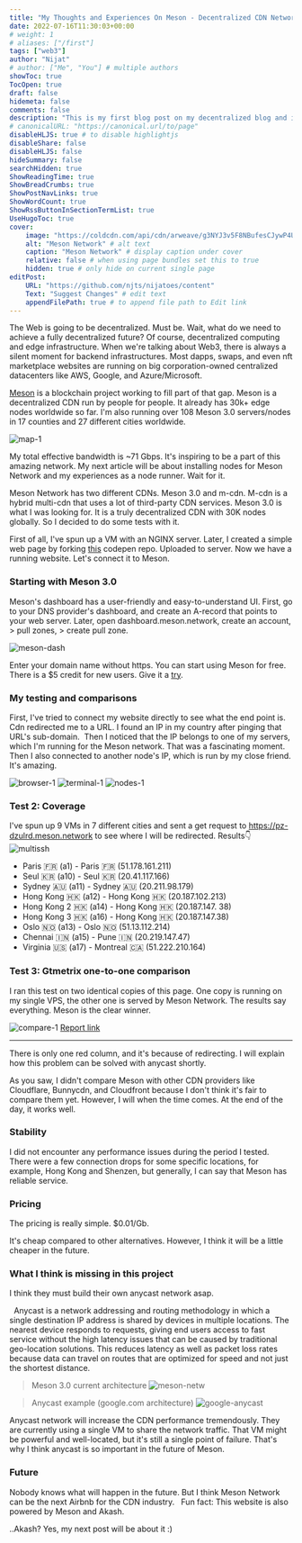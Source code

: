 ```yaml
---
title: "My Thoughts and Experiences On Meson - Decentralized CDN Network"
date: 2022-07-16T11:30:03+00:00
# weight: 1
# aliases: ["/first"]
tags: ["web3"]
author: "Nijat"
# author: ["Me", "You"] # multiple authors
showToc: true
TocOpen: true
draft: false
hidemeta: false
comments: false
description: "This is my first blog post on my decentralized blog and it is about the decentralized web:)"
# canonicalURL: "https://canonical.url/to/page"
disableHLJS: true # to disable highlightjs
disableShare: false
disableHLJS: false
hideSummary: false
searchHidden: true
ShowReadingTime: true
ShowBreadCrumbs: true
ShowPostNavLinks: true
ShowWordCount: true
ShowRssButtonInSectionTermList: true
UseHugoToc: true
cover:
    image: "https://coldcdn.com/api/cdn/arweave/g3NYJ3v5F8NBufesCJywP4Ux1YAhbz85I7TLYtEVW38" # image path/url
    alt: "Meson Network" # alt text
    caption: "Meson Network" # display caption under cover
    relative: false # when using page bundles set this to true
    hidden: true # only hide on current single page
editPost:
    URL: "https://github.com/njts/nijatoes/content"
    Text: "Suggest Changes" # edit text
    appendFilePath: true # to append file path to Edit link
---
```

The Web is going to be decentralized. Must be. Wait, what do we need to achieve a fully decentralized future? Of course, decentralized computing and edge infrastructure. When we're talking about Web3, there is always a silent moment for backend infrastructures. Most dapps, swaps, and even nft marketplace websites are running on big corporation-owned centralized datacenters like AWS, Google, and Azure/Microsoft. 

[Meson](https://meson.network) is a blockchain project working to fill part of that gap. Meson is a decentralized CDN run by people for people. It already has 30k+ edge nodes worldwide so far.
 I'm also running over 108 Meson 3.0 servers/nodes in 17 counties and 27 different cities worldwide. 
 
 ![map-1](https://coldcdn.com/api/cdn/arweave/ukN51sC5Zrh47gJvNqDSumxdL6PhaDhbU63YGlQHXbA)
 
 My total effective bandwidth is ~71 Gbps.
 It's inspiring to be a part of this amazing network. My next article will be about installing nodes for Meson Network and my experiences as a node runner. Wait for it.

Meson Network has two different CDNs. Meson 3.0 and m-cdn. M-cdn is a hybrid multi-cdn that uses a lot of third-party CDN services. Meson 3.0 is what I was looking for. It is a truly decentralized CDN with 30K nodes globally. So I decided to do some tests with it.

First of all, I've spun up a VM with an NGINX server. Later, I created a simple web page by forking [this](https://codepen.io/suez/pen/ZEqxBb) codepen repo. Uploaded to server. Now we have a running website. Let's connect it to Meson.

### Starting with Meson 3.0
Meson's dashboard has a user-friendly and easy-to-understand UI.
First, go to your DNS provider's dashboard, and create an A-record that points to your web server. Later, open dashboard.meson.network, create an account, > pull zones, > create pull zone.

![meson-dash](https://coldcdn.com/api/cdn/arweave/fstWwrUYpv1Vig5czvtkV7EgWqz5-XNSzF-4MxTRUmQ)

Enter your domain name without https. You can start using Meson for free. There is a $5 credit for new users. Give it a [try](https://dashboard.meson.network).
 
### My testing and comparisons
First, I've tried to connect my website directly to see what the end point is. Cdn redirected me to a URL. I found an IP in my country after pinging that URL's sub-domain. 
Then I noticed that the IP belongs to one of my servers, which I'm running for the Meson network. That was a fascinating moment.
Then I also connected to another node's IP, which is run by my close friend. It's amazing.

![browser-1](https://coldcdn.com/api/cdn/arweave/itPq6hxY4G-3QlXYMYMeeo8jPJPE3Vrx-PNuAjLRvOI)
![terminal-1](https://coldcdn.com/api/cdn/arweave/5EfK94xJgnFFgYeoO_ezj4zWZugHwPHNbu6ZNstV0gM)
![nodes-1](https://coldcdn.com/api/cdn/arweave/88fh9MxTqYSmPaD5tEc8761tZStq_vYhOD_8-03Mxdo)

### Test 2: Coverage 
I've spun up 9 VMs in 7 different cities and sent a get request to https://pz-dzulrd.meson.network to see where I will be redirected.
Results👇
![multissh](/img/multissh.png)
- Paris 🇫🇷 (a1) - Paris 🇫🇷 (51.178.161.211)
- Seul 🇰🇷 (a10) - Seul 🇰🇷 (20.41.117.166)
- Sydney 🇦🇺 (a11) - Sydney 🇦🇺 (20.211.98.179)
- Hong Kong 🇭🇰 (a12) - Hong Kong 🇭🇰 (20.187.102.213)
- Hong Kong 2 🇭🇰 (a14) - Hong Kong 🇭🇰  (20.187.147. 38)
- Hong Kong 3 🇭🇰 (a16) - Hong Kong 🇭🇰  (20.187.147.38) 
- Oslo 🇳🇴 (a13) - Oslo 🇳🇴  (51.13.112.214)
- Chennai 🇮🇳 (a15) - Pune 🇮🇳 (20.219.147.47)
- Virginia 🇺🇸 (a17) - Montreal 🇨🇦 (51.222.210.164)

### Test 3: Gtmetrix one-to-one comparison
I ran this test on two identical copies of this page. One copy is running on my single VPS, the other one is served by Meson Network. The results say everything. Meson is the clear winner.

![compare-1](https://coldcdn.com/api/cdn/arweave/2jMWf29vD3dqvZRg8JCHoCoiFQsT54pzxqJrMk4-XPs)
[Report link](https://gtmetrix.com/compare/3ojoLI6g/azZfx8uM)

----
There is only one red column, and it's because of redirecting. I will explain how this problem can be solved with anycast shortly. 

As you saw, I didn't compare Meson with other CDN providers like Cloudflare, Bunnycdn, and Cloudfront because I don't think it's fair to compare them yet. However, I will when the time comes. At the end of the day, it works well.

### Stability
I did not encounter any performance issues during the period I tested. There were a few connection drops for some specific locations, for example, Hong Kong and Shenzen, but generally, I can say that Meson has reliable service. 

### Pricing

The pricing is really simple. $0.01/Gb.
  
It's cheap compared to other alternatives. However, I think it will be a little cheaper in the future.
 
### What I think is missing in this project
I think they must build their own anycast network asap.

 
Anycast is a network addressing and routing methodology in which a single destination IP address is shared by devices in multiple locations. The nearest device responds to requests, giving end users access to fast service without the high latency issues that can be caused by traditional geo-location solutions. This reduces latency as well as packet loss rates because data can travel on routes that are optimized for speed and not just the shortest distance. 
> Meson 3.0 current architecture
![meson-netw](https://coldcdn.com/api/cdn/arweave/tZoLvNkMSEySv-qZbsEQPXhlyWzdtZpI6as7bnk3ljA)

> Anycast example (google.com architecture)
![google-anycast](https://coldcdn.com/api/cdn/arweave/KhBdV84t9U-sYwlTLjUNizZRWiZ5tJpsyhDdyA5mIiA)

Anycast network will increase the CDN performance tremendously. They are currently using a single VM to share the network traffic. That VM might be powerful and well-located, but it's still a single point of failure. That's why I think anycast is so important in the future of Meson.
 
### Future
Nobody knows what will happen in the future. But I think Meson Network can be the next Airbnb for the CDN industry.
 
Fun fact: This website is also powered by Meson and Akash.

..Akash? Yes, my next post will be about it :)
